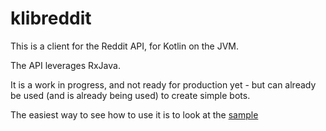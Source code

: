 # klibreddit

This is a client for the Reddit API, for Kotlin on the JVM.

The API leverages RxJava.

It is a work in progress, and not ready for production yet - but can already be used (and is already being used) to create simple bots.

The easiest way to see how to use it is to look at the [sample](sample/src/main/kotlin/org/jraf/klibreddit/sample/Sample.kt)
